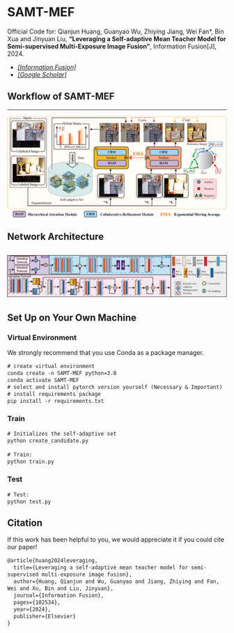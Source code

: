 # SAMT-MEF

Official Code for: Qianjun Huang, Guanyao Wu, Zhiying Jiang, Wei Fan*, Bin Xua and Jinyuan Liu, **“Leveraging a Self-adaptive Mean Teacher Model for Semi-supervised Multi-Exposure Image Fusion”**, Information Fusion[J], 2024.

- [*[Information Fusion]*](https://www.sciencedirect.com/science/article/pii/S1566253524003129)
- [*[Google Scholar]*](https://scholar.google.com/scholar?hl=zh-CN&as_sdt=0%2C5&q=Leveraging+a+self-adaptive+mean+teacher+model+for+semi-supervised+multi-exposure+image+fusion&btnG=)

## Workflow of SAMT-MEF
---

![preview](imgs/framework.jpg)

## Network Architecture
![preview](imgs/framework(1).jpg)
---

## Set Up on Your Own Machine

### Virtual Environment

We strongly recommend that you use Conda as a package manager.

```shell
# create virtual environment
conda create -n SAMT-MEF python=3.8
conda activate SAMT-MEF
# select and install pytorch version yourself (Necessary & Important)
# install requirements package
pip install -r requirements.txt
```
### Train
```shell
# Initializes the self-adaptive set
python create_candidate.py

# Train: 
python train.py
```
### Test
```shell
# Test: 
python test.py

```
## Citation

If this work has been helpful to you, we would appreciate it if you could cite our paper! 

```
@article{huang2024leveraging,
  title={Leveraging a self-adaptive mean teacher model for semi-supervised multi-exposure image fusion},
  author={Huang, Qianjun and Wu, Guanyao and Jiang, Zhiying and Fan, Wei and Xu, Bin and Liu, Jinyuan},
  journal={Information Fusion},
  pages={102534},
  year={2024},
  publisher={Elsevier}
}
```